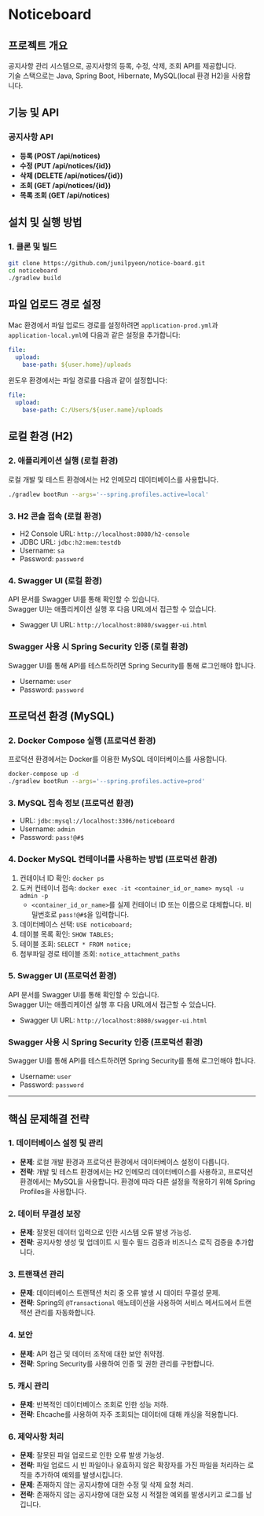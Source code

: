 
# Noticeboard

## 프로젝트 개요
공지사항 관리 시스템으로, 공지사항의 등록, 수정, 삭제, 조회 API를 제공합니다.  
기술 스택으로는 Java, Spring Boot, Hibernate, MySQL(local 환경 H2)을 사용합니다.

## 기능 및 API
### 공지사항 API
- **등록 (POST /api/notices)**
- **수정 (PUT /api/notices/{id})**
- **삭제 (DELETE /api/notices/{id})**
- **조회 (GET /api/notices/{id})**
- **목록 조회 (GET /api/notices)**

## 설치 및 실행 방법

### 1. 클론 및 빌드
```bash
git clone https://github.com/junilpyeon/notice-board.git
cd noticeboard
./gradlew build
```

## 파일 업로드 경로 설정

Mac 환경에서 파일 업로드 경로를 설정하려면 `application-prod.yml`과 `application-local.yml`에 다음과 같은 설정을 추가합니다:

```yaml
file:
  upload:
    base-path: ${user.home}/uploads
```

윈도우 환경에서는 파일 경로를 다음과 같이 설정합니다:

```yaml
file:
  upload:
    base-path: C:/Users/${user.name}/uploads
```


## 로컬 환경 (H2)

### 2. 애플리케이션 실행 (로컬 환경)
로컬 개발 및 테스트 환경에서는 H2 인메모리 데이터베이스를 사용합니다.

```bash
./gradlew bootRun --args='--spring.profiles.active=local'
```

### 3. H2 콘솔 접속 (로컬 환경)
- H2 Console URL: `http://localhost:8080/h2-console`
- JDBC URL: `jdbc:h2:mem:testdb`
- Username: `sa`
- Password: `password`

### 4. Swagger UI (로컬 환경)
API 문서를 Swagger UI를 통해 확인할 수 있습니다.  
Swagger UI는 애플리케이션 실행 후 다음 URL에서 접근할 수 있습니다.

- Swagger UI URL: `http://localhost:8080/swagger-ui.html`

### Swagger 사용 시 Spring Security 인증 (로컬 환경)
Swagger UI를 통해 API를 테스트하려면 Spring Security를 통해 로그인해야 합니다.

- Username: `user`
- Password: `password`

## 프로덕션 환경 (MySQL)

### 2. Docker Compose 실행 (프로덕션 환경)
프로덕션 환경에서는 Docker를 이용한 MySQL 데이터베이스를 사용합니다.

```bash
docker-compose up -d
./gradlew bootRun --args='--spring.profiles.active=prod'
```

### 3. MySQL 접속 정보 (프로덕션 환경)
- URL: `jdbc:mysql://localhost:3306/noticeboard`
- Username: `admin`
- Password: `pass!@#$`

### 4. Docker MySQL 컨테이너를 사용하는 방법 (프로덕션 환경)
1. 컨테이너 ID 확인: `docker ps`
2. 도커 컨테이너 접속: `docker exec -it <container_id_or_name> mysql -u admin -p`
    - `<container_id_or_name>`를 실제 컨테이너 ID 또는 이름으로 대체합니다. 비밀번호로 `pass!@#$`을 입력합니다.
3. 데이터베이스 선택: `USE noticeboard;`
4. 테이블 목록 확인: `SHOW TABLES;`
5. 테이블 조회: `SELECT * FROM notice;`
6. 첨부파일 경로 테이블 조회: `notice_attachment_paths`

### 5. Swagger UI (프로덕션 환경)
API 문서를 Swagger UI를 통해 확인할 수 있습니다.  
Swagger UI는 애플리케이션 실행 후 다음 URL에서 접근할 수 있습니다.

- Swagger UI URL: `http://localhost:8080/swagger-ui.html`

### Swagger 사용 시 Spring Security 인증 (프로덕션 환경)
Swagger UI를 통해 API를 테스트하려면 Spring Security를 통해 로그인해야 합니다.

- Username: `user`
- Password: `password`

---

## 핵심 문제해결 전략

### 1. 데이터베이스 설정 및 관리
- **문제**: 로컬 개발 환경과 프로덕션 환경에서 데이터베이스 설정이 다릅니다.
- **전략**: 개발 및 테스트 환경에서는 H2 인메모리 데이터베이스를 사용하고, 프로덕션 환경에서는 MySQL을 사용합니다. 환경에 따라 다른 설정을 적용하기 위해 Spring Profiles을 사용합니다.

### 2. 데이터 무결성 보장
- **문제**: 잘못된 데이터 입력으로 인한 시스템 오류 발생 가능성.
- **전략**: 공지사항 생성 및 업데이트 시 필수 필드 검증과 비즈니스 로직 검증을 추가합니다.

### 3. 트랜잭션 관리
- **문제**: 데이터베이스 트랜잭션 처리 중 오류 발생 시 데이터 무결성 문제.
- **전략**: Spring의 `@Transactional` 애노테이션을 사용하여 서비스 메서드에서 트랜잭션 관리를 자동화합니다.

### 4. 보안
- **문제**: API 접근 및 데이터 조작에 대한 보안 취약점.
- **전략**: Spring Security를 사용하여 인증 및 권한 관리를 구현합니다.

### 5. 캐시 관리
- **문제**: 반복적인 데이터베이스 조회로 인한 성능 저하.
- **전략**: Ehcache를 사용하여 자주 조회되는 데이터에 대해 캐싱을 적용합니다.

### 6. 제약사항 처리
- **문제**: 잘못된 파일 업로드로 인한 오류 발생 가능성.
- **전략**: 파일 업로드 시 빈 파일이나 유효하지 않은 확장자를 가진 파일을 처리하는 로직을 추가하여 예외를 발생시킵니다.
- **문제**: 존재하지 않는 공지사항에 대한 수정 및 삭제 요청 처리.
- **전략**: 존재하지 않는 공지사항에 대한 요청 시 적절한 예외를 발생시키고 로그를 남깁니다.
